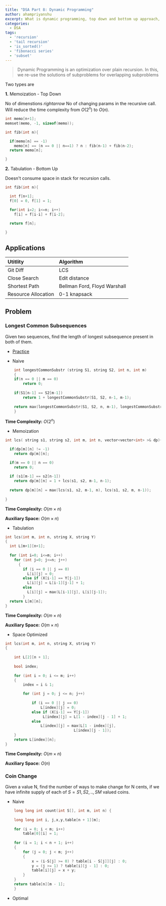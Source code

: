 ```yaml
---
title: "DSA Part 8: Dynamic Programming"
author: ahampriyanshu
excerpt: What is dynamic programming, top down and bottom up approach, lcs, lis
categories:
  - DSA
tags:
  - 'recursion'
  - 'tail recursion'
  - 'is_sorted()'
  - 'fibonacci series'
  - 'subset'
---
```


> Dynamic Programming is an optimization over plain recursion. In this, we re-use the solutions of subproblems for overlapping subproblems

Two types are

**1.** Memoization - Top Down

No of dimenstions $rightarrow$ No of changing params in the recursive call. Will reduce the time complexity from $O(2^n)$ to $O(n)$.

```cpp
int memo[n+1];
memset(memo, -1, sizeof(memo));

int fib(int n){

  if(memo[n] == -1)
    memo[n] == (n == 0 || n==1) ? n : fib(n-1) + fib(n-2);
  return memo[n];

}
```

**2.** Tabulation - Bottom Up

Doesn't consume space in stack for recursion calls.

```cpp
int fib(int n){

  int f[n+1];
  f[0] = 0, f[1] = 1;

  for(int i=2; i<=n; i++)
    f[i] = f[i-i] + f[i-2];
  
  return f[n];

}
```

## Applications

| Utitlity | Algorithm |
| :-- | :-- |
| Git Diff | LCS |
| Close Search | Edit distance |
| Shortest Path | Bellman Ford, Floyd Warshall |
| Resource  Allocation | 0-1 knapsack |


## Problem

### Longest Common Subsequences


Given two sequences, find the length of longest subsequence present in both of them.

* [Practice](https://practice.geeksforgeeks.org/problems/longest-common-subsequence-1587115620/1#)

- Naive


```cpp
    int longestCommonSubstr (string S1, string S2, int n, int m)
    {
    if(n == 0 || m == 0) 
        return 0;
        
    if(S1[n-1] == S2[m-1]) 
        return 1 + longestCommonSubstr(S1, S2, n-1, m-1);
    
    return max(longestCommonSubstr(S1, S2, n, m-1), longestCommonSubstr(S1, S2, n-1, m));
    }
```

**Time Complexity:** $O(2^n)$ 

- Memoization

```cpp
int lcs( string s1, string s2, int m, int n, vector<vector<int> >& dp){

  if(dp[m][n] != -1)
    return dp[m][n];

  if(m == 0 || n == 0) 
    return 0;
    
  if (s1[m-1] == s2[n-1])
    return dp[m][n] = 1 + lcs(s1, s2, m-1, n-1);
    
  return dp[m][n] = max(lcs(s1, s2, m-1, n), lcs(s1, s2, m, n-1));
  
}
```

**Time Complexity:** $O(m \times n)$ 

**Auxiliary Space:** $O(m \times n)$ 

- Tabulation

```cpp
int lcs(int m, int n, string X, string Y)
{
  int L[m+1][n+1];
        
  for (int i=0; i<=m; i++)
    for (int j=0; j<=n; j++)
      {
        if (i == 0 || j == 0)
          L[i][j] = 0;
        else if (X[i-1] == Y[j-1])
          L[i][j] = L[i-1][j-1] + 1;
        else
          L[i][j] = max(L[i-1][j], L[i][j-1]);
        }
  return L[m][n];
}
```

**Time Complexity:** $O(m \times n)$ 

**Auxiliary Space:** $O(m \times n)$ 

- Space Optimized

```cpp
int lcs(int m, int n, string X, string Y)
{
 
    int L[2][n + 1];
 
    bool index;
 
    for (int i = 0; i <= m; i++)
    {
        index = i & 1;

        for (int j = 0; j <= n; j++)
        
            if (i == 0 || j == 0)
                L[index][j] = 0; 
            else if (X[i-1] == Y[j-1])
                 L[index][j] = L[1 - index][j - 1] + 1;
            else
                L[index][j] = max(L[1 - index][j],
                               L[index][j - 1]);
    }
    return L[index][n];
}
```

**Time Complexity:** $O(m \times n)$ 

**Auxiliary Space:** $O(n)$ 

### Coin Change

Given a value N, find the number of ways to make change for N cents, if we have infinite supply of each of $S = { S1, S2, .. , SM }$ valued coins.

- Naive

```cpp
    long long int count(int S[], int m, int n) {
        
    long long int i, j,x,y,table[n + 1][m];
    
    for (i = 0; i < m; i++)
        table[0][i] = 1;
 
    for (i = 1; i < n + 1; i++)
    {
        for (j = 0; j < m; j++)
        {
            x = (i-S[j] >= 0) ? table[i - S[j]][j] : 0;
            y = (j >= 1) ? table[i][j - 1] : 0;
            table[i][j] = x + y;
        }
    }
    return table[n][m - 1];
    }
```

- Optimal


